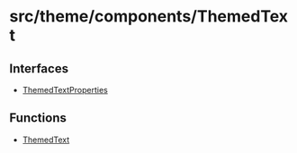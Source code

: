 # src/theme/components/ThemedText

## Interfaces

- [ThemedTextProperties](interfaces/ThemedTextProperties.md)

## Functions

- [ThemedText](functions/ThemedText.md)
